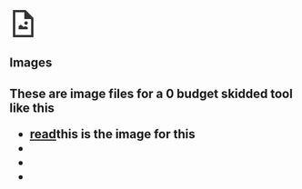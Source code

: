 ![image](read.png) <h2>Images<h2>

These are image files for a 0 budget skidded tool like this

* [read](https://github.com/sys-prozy/wlandrill/blob/main/imgs/read.png)this is the image for this
*
*
*

